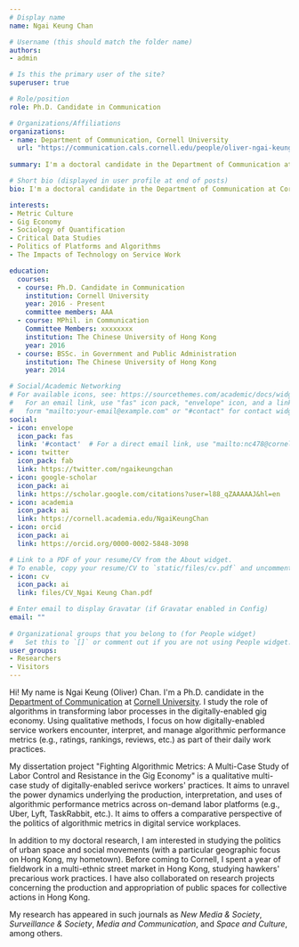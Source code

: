 ```yaml
---
# Display name
name: Ngai Keung Chan

# Username (this should match the folder name)
authors: 
- admin

# Is this the primary user of the site?
superuser: true

# Role/position
role: Ph.D. Candidate in Communication

# Organizations/Affiliations
organizations:
- name: Department of Communication, Cornell University
  url: "https://communication.cals.cornell.edu/people/oliver-ngai-keung-chan/"
  
summary: I'm a doctoral candidate in the Department of Communication at Cornell University. Currently, I study how algorithms and performance metrics transform and shape labor control and resistance in the digitally-enabled gig economy.

# Short bio (displayed in user profile at end of posts)
bio: I'm a doctoral candidate in the Department of Communication at Cornell University. Currently, I study how algorithms and performance metrics transform and shape labor control and resistance in the digitally-enabled gig economy.

interests:
- Metric Culture
- Gig Economy
- Sociology of Quantification
- Critical Data Studies
- Politics of Platforms and Algorithms
- The Impacts of Technology on Service Work

education:
  courses:
  - course: Ph.D. Candidate in Communication
    institution: Cornell University
    year: 2016 - Present
    committee members: AAA
  - course: MPhil. in Communication
    Committee Members: xxxxxxxx
    institution: The Chinese University of Hong Kong
    year: 2016
  - course: BSSc. in Government and Public Administration
    institution: The Chinese University of Hong Kong
    year: 2014

# Social/Academic Networking
# For available icons, see: https://sourcethemes.com/academic/docs/widgets/#icons
#   For an email link, use "fas" icon pack, "envelope" icon, and a link in the
#   form "mailto:your-email@example.com" or "#contact" for contact widget.
social:
- icon: envelope
  icon_pack: fas
  link: '#contact'  # For a direct email link, use "mailto:nc478@cornell.edu".
- icon: twitter
  icon_pack: fab
  link: https://twitter.com/ngaikeungchan
- icon: google-scholar
  icon_pack: ai
  link: https://scholar.google.com/citations?user=l88_qZAAAAAJ&hl=en
- icon: academia
  icon_pack: ai
  link: https://cornell.academia.edu/NgaiKeungChan
- icon: orcid
  icon_pack: ai
  link: https://orcid.org/0000-0002-5848-3098

# Link to a PDF of your resume/CV from the About widget.
# To enable, copy your resume/CV to `static/files/cv.pdf` and uncomment the lines below.  
- icon: cv
  icon_pack: ai
  link: files/CV_Ngai Keung Chan.pdf

# Enter email to display Gravatar (if Gravatar enabled in Config)
email: ""
  
# Organizational groups that you belong to (for People widget)
#   Set this to `[]` or comment out if you are not using People widget.  
user_groups:
- Researchers
- Visitors
---
```


Hi! My name is Ngai Keung (Oliver) Chan. I'm a Ph.D. candidate in the [Department of Communication](https://communication.cals.cornell.edu/) at [Cornell University](https://www.cornell.edu/). I study the role of algorithms in transforming labor processes in the digitally-enabled gig economy. Using qualitative methods, I focus on how digitally-enabled service workers encounter, interpret, and manage algorithmic performance metrics (e.g., ratings, rankings, reviews, etc.) as part of their daily work practices. 

My dissertation project "Fighting Algorithmic Metrics: A Multi-Case Study of Labor Control and Resistance in the Gig Economy" is a qualitative multi-case study of digitally-enabled serivce workers' practices. It aims to unravel the power dynamics underlying the production, interpretation, and uses of algorithmic performance metrics across on-demand labor platforms (e.g., Uber, Lyft, TaskRabbit, etc.). It aims to offers a comparative perspective of the politics of algorithmic metrics in digital service workplaces. 

In addition to my doctoral research, I am interested in studying the politics of urban space and social movements (with a particular geographic focus on Hong Kong, my hometown). Before coming to Cornell, I spent a year of fieldwork in a multi-ethnic street market in Hong Kong, studying hawkers' precarious work practices. I have also collaborated on research projects concerning the production and appropriation of public spaces for collective actions in Hong Kong.

My research has appeared in such journals as *New Media & Society*, *Surveillance & Society*, *Media and Communication*, and *Space and Culture*, among others.
